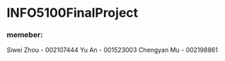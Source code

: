 # INFO5100FinalProject

### memeber:
Siwei Zhou - 002107444
Yu An - 001523003
Chengyan Mu - 002198861
